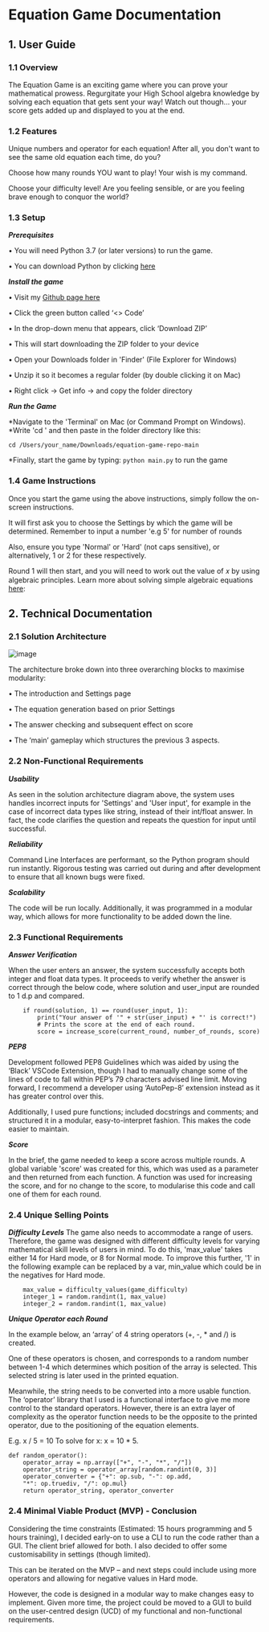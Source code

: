 #  Equation Game Documentation

## 1.  User Guide

### 1.1  Overview

The Equation Game is an exciting game where you can prove your mathematical prowess. Regurgitate your High School algebra knowledge by solving each equation that gets sent your way! Watch out though... your score gets added up and displayed to you at the end. 

### 1.2  Features

Unique numbers and operator for each equation! After all, you don't want to see the same old equation each time, do you?

Choose how many rounds YOU want to play! Your wish is my command. 

Choose your difficulty level! Are you feeling sensible, or are you feeling brave enough to conquor the world?

### 1.3  Setup

***Prerequisites***

• You will need Python 3.7 (or later versions) to run the game.

• You can download Python by clicking [here](https://www.python.org/downloads/)

***Install the game***

• Visit my [Github page here](https://github.com/HenryLevenNU/equation-game-repo)

• Click the green button called ‘<> Code’ 

• In the drop-down menu that appears, click ‘Download ZIP’

• This will start downloading the ZIP folder to your device

• Open your Downloads folder in 'Finder' (File Explorer for Windows)

• Unzip it so it becomes a regular folder (by double clicking it on Mac)

• Right click -> Get info -> and copy the folder directory 

***Run the Game***

*Navigate to the 'Terminal' on Mac (or Command Prompt on Windows).
*Write 'cd ' and then paste in the folder directory like this:
```
cd /Users/your_name/Downloads/equation-game-repo-main
```
*Finally, start the game by typing:
```python main.py``` to run the game

### 1.4  Game Instructions

Once you start the game using the above instructions, simply follow the on-screen instructions.

It will first ask you to choose the Settings by which the game will be determined. Remember to input a number 'e.g 5' for number of rounds

Also, ensure you type 'Normal' or 'Hard' (not caps sensitive), or alternatively, 1 or 2 for these respectively.

Round 1 will then start, and you will need to work out the value of 𝑥 by using algebraic principles. Learn more about solving simple algebraic equations [here](https://www.cliffsnotes.com/study-guides/basic-math/basic-math-and-pre-algebra/variables-algebraic-expressions-and-simple-equations/solving-simple-equations):


## 2.  Technical Documentation

### 2.1  Solution Architecture

![image](https://github.com/user-attachments/assets/2eb7bebd-41a8-4389-99c7-535273853ede)

The architecture broke down into three overarching blocks to maximise modularity:

•	The introduction and Settings page

•	The equation generation based on prior Settings

•	The answer checking and subsequent effect on score

•	The ‘main’ gameplay which structures the previous 3 aspects.

### 2.2  Non-Functional Requirements

***Usability***

As seen in the solution architecture diagram above, the system uses handles incorrect inputs for 'Settings' and 'User input', for example in the case of incorrect data types like string, instead of their int/float answer.
In fact, the code clarifies the question and repeats the question for input until successful.

***Reliability***

Command Line Interfaces are performant, so the Python program should run instantly. 
Rigorous testing was carried out during and after development to ensure that all known bugs were fixed. 

***Scalability***

The code will be run locally. Additionally, it was programmed in a modular way, which allows for more functionality to be added down the line. 


### 2.3  Functional Requirements

***Answer Verification***

When the user enters an answer, the system successfully accepts both integer and float data types. 
It proceeds to verify whether the answer is correct through the below code, where solution and user_input are rounded to 1 d.p and compared.
```
    if round(solution, 1) == round(user_input, 1):
        print("Your answer of '" + str(user_input) + "' is correct!")
        # Prints the score at the end of each round.
        score = increase_score(current_round, number_of_rounds, score)
```
***PEP8***

Development followed PEP8 Guidelines which was aided by using the ‘Black’ VSCode Extension, though I had to manually change some of the lines of code to fall within PEP’s 79 characters advised line limit. 
Moving forward, I recommend a developer using ‘AutoPep-8’ extension instead as it has greater control over this.

Additionally, I used pure functions; included docstrings and comments; and structured it in a modular, easy-to-interpret fashion. This makes the code easier to maintain.

***Score***

In the brief, the game needed to keep a score across multiple rounds. A global variable 'score' was created for this, which was used as a parameter and then returned from each function.
A function was used for increasing the score, and for no change to the score, to modularise this code and call one of them for each round. 

### 2.4 Unique Selling Points

***Difficulty Levels***
The game also needs to accommodate a range of users. Therefore, the game was designed with different difficulty levels for varying mathematical skill levels of users in mind. 
To do this, 'max_value' takes either 14 for Hard mode, or 8 for Normal mode. To improve this further, '1' in the following example can be replaced by a var, min_value which could be in the negatives for Hard mode.
```
    max_value = difficulty_values(game_difficulty)
    integer_1 = random.randint(1, max_value)
    integer_2 = random.randint(1, max_value)
```

***Unique Operator each Round***

In the example below, an ‘array’ of 4 string operators (+, -, * and /) is created.

One of these operators is chosen, and corresponds to a random number between 1-4 which determines which position of the array is selected. This selected string is later used in the printed equation.

Meanwhile, the string needs to be converted into a more usable function. The ‘operator’ library that I used is a functional interface to give me more control to the standard operators. However, there is an extra layer of complexity as the operator function needs to be the opposite to the printed operator, due to the positioning of the equation elements. 

E.g.
x / 5 = 10
To solve for x: x = 10 * 5. 

```
def random_operator():
    operator_array = np.array(["+", "-", "*", "/"])
    operator_string = operator_array[random.randint(0, 3)]
    operator_converter = {"+": op.sub, "-": op.add,
    "*": op.truediv, "/": op.mul}
    return operator_string, operator_converter
```

### 2.4  Minimal Viable Product (MVP) - Conclusion
Considering the time constraints (Estimated: 15 hours programming and 5 hours training), I decided early-on to use a CLI to run the code rather than a GUI. The client brief allowed for both. I also decided to offer some customisability in settings (though limited). 

This can be iterated on the MVP – and next steps could include using more operators and allowing for negative values in Hard mode. 

However, the code is designed in a modular way to make changes easy to implement. Given more time, the project could be moved to a GUI to build on the user-centred design (UCD) of my functional and non-functional requirements.



